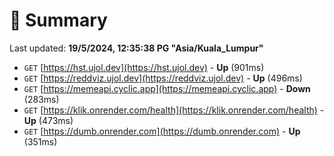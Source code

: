 # 📖 Summary
Last updated: **19/5/2024, 12:35:38 PG "Asia/Kuala_Lumpur"**

- `GET` [https://hst.ujol.dev](https://hst.ujol.dev) - **Up** (901ms)
- `GET` [https://reddviz.ujol.dev](https://reddviz.ujol.dev) - **Up** (496ms)
- `GET` [https://memeapi.cyclic.app](https://memeapi.cyclic.app) - **Down** (283ms)
- `GET` [https://klik.onrender.com/health](https://klik.onrender.com/health) - **Up** (473ms)
- `GET` [https://dumb.onrender.com](https://dumb.onrender.com) - **Up** (351ms)
